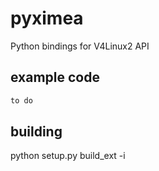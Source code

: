 pyximea
=======

Python bindings for V4Linux2 API

## example code
```python
to do
```


## building
python setup.py build_ext -i
